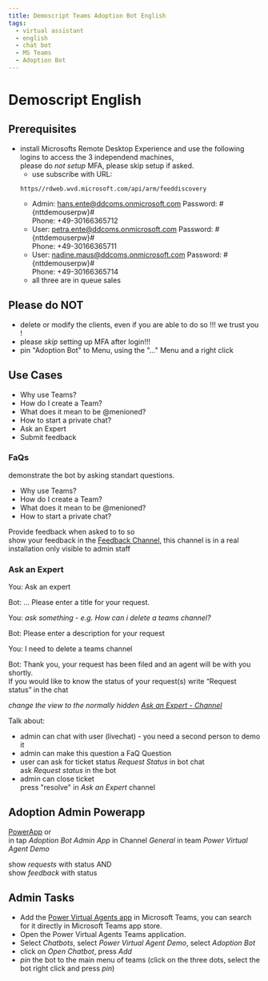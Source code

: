 ```yaml
---
title: Demoscript Teams Adoption Bot English
tags:
  - virtual assistant
  - english
  - chat bot
  - MS Teams
  - Adoption Bot
---
```


# Demoscript English

## Prerequisites
  - install Microsofts Remote Desktop Experience and use the following logins to access the 3 independend machines,   
    please do _not setup_ MFA, please skip setup if asked.
    - use subscribe with URL: 
    ```
    https//rdweb.wvd.microsoft.com/api/arm/feeddiscovery
    ```
    - Admin: hans.ente@ddcoms.onmicrosoft.com Password: #{nttdemouserpw}#   
      Phone:  +49-30166365712
    - User: petra.ente@ddcoms.onmicrosoft.com Password: #{nttdemouserpw}#   
      Phone: +49-30166365711
    - User: nadine.maus@ddcoms.onmicrosoft.com Password: #{nttdemouserpw}#   
      Phone:  +49-30166365714
    - all three are in queue sales
      
## Please do NOT
  - delete or modify the clients, even if you are able to do so !!! we trust you !
  - please *skip* setting up MFA after login!!!
  - pin "Adoption Bot" to Menu, using the "..." Menu and a right click
 
  
## Use Cases
  - Why use Teams?
  - How do I create a Team?
  - What does it mean to be @menioned?
  - How to start a private chat?
  - Ask an Expert
  - Submit feedback

### FaQs
 demonstrate the bot by asking standart questions.
  - Why use Teams?
  - How do I create a Team?
  - What does it mean to be @menioned?
  - How to start a private chat?

Provide feedback when asked to to so   
show your feedback in the [Feedback Channel](https://teams.microsoft.com/l/channel/19%3a96daaaa872144d37bc7ee0dda7335f51%40thread.tacv2/User%2520Feedback?groupId=5c9297ab-bb81-48f5-869a-0bb06d597eb4&tenantId=81814973-9a47-4fb4-8feb-139dcaef5bc8), this channel is in a real installation only visible to admin staff


### Ask an Expert
  You: Ask an expert

  Bot: ... Please enter a title for your request.

  You: *ask something - e.g. How can i delete a teams channel?*

  Bot: Please enter a description for your request

  You: I need to delete a teams channel

  Bot: 
  Thank you, your request has been filed and an agent will be with you shortly.    
  If you would like to know the status of your request(s) write “Request status” in the chat   

  *change the view to the normally hidden [Ask an Expert - Channel](https://teams.microsoft.com/l/channel/19%3afd70d94ddada4839bea37d207c6f2ac7%40thread.tacv2/Ask%2520an%2520Expert?groupId=5c9297ab-bb81-48f5-869a-0bb06d597eb4&tenantId=81814973-9a47-4fb4-8feb-139dcaef5bc8)*

  Talk about:

  - admin can chat with user (livechat) - you need a second person to demo it
  - admin can make this question a FaQ Question
  - user can ask for ticket status *Request Status* in bot chat   
    ask *Request status* in the bot
  - admin can close ticket   
    press "resolve" in *Ask an Expert* channel
    
## Adoption Admin Powerapp
[PowerApp](https://apps.powerapps.com/play/36e9cac5-2e5c-4f90-9782-8eabf928f2ee?tenantId=81814973-9a47-4fb4-8feb-139dcaef5bc8&hint=a89da10d-401d-41e9-b619-2c1e39a689ee) or   
in tap *Adoption Bot Admin App* in Channel *General* in team *Power Virtual Agent Demo*

show *requests* with status AND   
show *feedback* with status




## Admin Tasks
  - Add the [Power Virtual Agents app](https://teams.microsoft.com/l/app/1850b8bb-76ac-411c-9637-08f7d1812d35?source=store-copy-link) in Microsoft Teams, you can search for it directly in Microsoft Teams app store.
  - Open the Power Virtual Agents Teams application.
  - Select *Chatbots*, select *Power Virtual Agent Demo*, select *Adoption Bot*
  - click on *Open Chatbot*, press *Add*
  - *pin* the bot to the main menu of teams (click on the three dots, select the bot right click and press *pin*)

    





   
